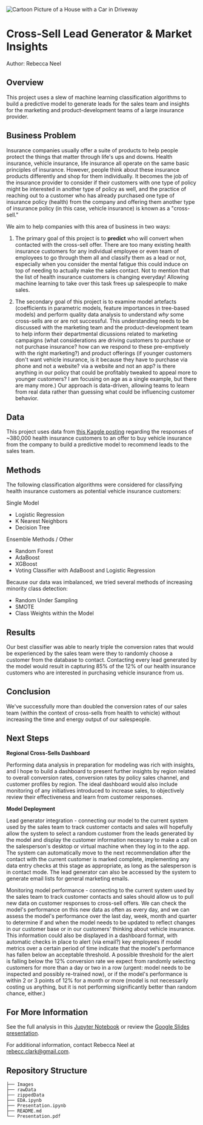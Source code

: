 ![Cartoon Picture of a House with a Car in Driveway](Images/house_and_car.jpg)

# Cross-Sell Lead Generator & Market Insights

Author: Rebecca Neel

## Overview

This project uses a slew of machine learning classification algorithms to build a predictive model to generate leads for the sales team and insights for the marketing and product-development teams of a large insurance provider.

## Business Problem

Insurance companies usually offer a suite of products to help people protect the things that matter through life's ups and downs. Health insurance, vehicle insurance, life insurance all operate on the same basic principles of insurance. However, people think about these insurance products differently and shop for them individually. It becomes the job of the insurance provider to consider if their customers with one type of policy might be interested in another type of policy as well, and the practice of reaching out to a customer who has already purchased one type of insurance policy (health) from the company and offering them another type of insurance policy (in this case, vehicle insurance) is known as a "cross-sell."

We aim to help companies with this area of business in two ways:

1. The primary goal of this project is to **predict** who will convert when contacted with the cross-sell offer. There are too many existing health insurance customers for any individual employee or even team of employees to go through them all and classify them as a lead or not, especially when you consider the mental fatigue this could induce on top of needing to actually make the sales contact. Not to mention that the list of health insurance customers is changing everyday! Allowing machine learning to take over this task frees up salespeople to make sales.

2. The secondary goal of this project is to examine model artefacts (coefficients in parametric models, feature importances in tree-based models) and perform quality data analysis to understand *why* some cross-sells are or are not successful. This understanding needs to be discussed with the marketing team and the product-development team to help inform their departmental dicussions related to marketing campaigns (what considerations are driving customers to purchase or not purchase insurance? how can we respond to these pre-emptively with the right marketing?) and product offerings (if younger customers don't want vehicle insurance, is it because they have to purchase via phone and not a website? via a website and not an app? is there anything in our policy that could be profitably tweaked to appeal more to younger customers? I am focusing on age as a single example, but there are many more.) Our approach is data-driven, allowing teams to learn from real data rather than guessing what could be influencing customer behavior.

## Data

This project uses data from [this Kaggle posting](https://www.kaggle.com/datasets/anmolkumar/health-insurance-cross-sell-prediction) regarding the responses of ~380,000 health insurance customers to an offer to buy vehicle insurance from the company to build a predictive model to recommend leads to the sales team.

## Methods

The following classification algorithms were considered for classifying health insurance customers as potential vehicle insurance customers:

Single Model
- Logistic Regression
- K Nearest Neighbors
- Decision Tree

Ensemble Methods / Other
- Random Forest
- AdaBoost
- XGBoost
- Voting Classifier with AdaBoost and Logistic Regression

Because our data was imbalanced, we tried several methods of increasing minority class detection:

- Random Under Sampling
- SMOTE
- Class Weights within the Model

## Results

Our best classifier was able to nearly triple the conversion rates that would be experienced by the sales team were they to randomly choose a customer from the database to contact. Contacting every lead generated by the model would result in capturing 85% of the 12% of our health insurance customers who are interested in purchasing vehicle insurance from us.

## Conclusion

We've successfully more than doubled the conversion rates of our sales team (within the context of cross-sells from health to vehicle) without increasing the time and energy output of our salespeople.

## Next Steps

**Regional Cross-Sells Dashboard**

Performing data analysis in preparation for modeling was rich with insights, and I hope to build a dashboard to present further insights by region related to overall conversion rates, conversion rates by policy sales channel, and customer profiles by region. The ideal dashboard would also include monitoring of any initiatives introduced to increase sales, to objectively review their effectiveness and learn from customer responses.

**Model Deployment**

Lead generator integration - connecting our model to the current system used by the sales team to track customer contacts and sales will hopefully allow the system to select a random customer from the leads generated by the model and display the customer information necessary to make a call on the salesperson's desktop or virtual machine when they log in to the app. The system can automatically move to the next recommendation after the contact with the current customer is marked complete, implementing any data entry checks at this stage as appropriate, as long as the salesperson is in contact mode. The lead generator can also be accessed by the system to generate email lists for general marketing emails.

Monitoring model performance - connecting to the current system used by the sales team to track customer contacts and sales should allow us to pull new data on customer responses to cross-sell offers. We can check the model's performance on this new data as often as every day, and we can assess the model's performance over the last day, week, month and quarter to determine if and when the model needs to be updated to reflect changes in our customer base or in our customers' thinking about vehicle insurance. This information could also be displayed in a dashboard format, with automatic checks in place to alert (via email?) key employees if model metrics over a certain period of time indicate that the model's performance has fallen below an acceptable threshold. A possible threshold for the alert is falling below the 12% conversion rate we expect from randomly selecting customers for more than a day or two in a row (urgent: model needs to be inspected and possibly re-trained now), or if the model's performance is within 2 or 3 points of 12% for a month or more (model is not necessarily costing us anything, but it is not performing significantly better than random chance, either.)


## For More Information

See the full analysis in this [Jupyter Notebook](notebook.ipynb) or review the [Google Slides presentation](presentation.pdf).

For additional information, contact Rebecca Neel at rebecc.clark@gmail.com.

## Repository Structure

```
├── Images
├── rawData
├── zippedData
├── EDA.ipynb
├── Presentation.ipynb
├── README.md
└── Presentation.pdf
```
